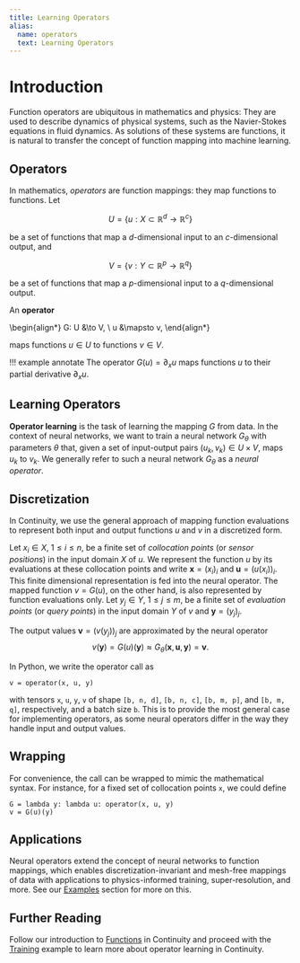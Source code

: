 ```yaml
---
title: Learning Operators
alias:
  name: operators
  text: Learning Operators
---
```


# Introduction

Function operators are ubiquitous in mathematics and physics: They are used to
describe dynamics of physical systems, such as the Navier-Stokes equations in
fluid dynamics. As solutions of these systems are functions, it is natural to
transfer the concept of function mapping into machine learning.

## Operators

In mathematics, _operators_ are function mappings: they map functions to
functions. Let

$$
U = \{ u: X \subset \mathbb{R}^d \to \mathbb{R}^c \}
$$

be a set of functions that map a $d$-dimensional input to an $c$-dimensional
output, and

$$
V = \{ v: Y \subset \mathbb{R}^p \to \mathbb{R}^q \}
$$

be a set of functions that map a $p$-dimensional input to a $q$-dimensional
output.


An **operator**

\begin{align*}
  G: U &\to V, \\
     u &\mapsto v,
\end{align*}

maps functions $u \in U$ to functions $v \in V$.

!!! example annotate
    The operator $G(u) = \partial_x u$ maps functions $u$ to their
    partial derivative $\partial_x u$.

## Learning Operators

**Operator learning** is the task of learning the mapping $G$ from data.
In the context of neural networks, we want to train a neural network $G_\theta$
with parameters $\theta$ that, given a set of input-output pairs
$(u_k, v_k) \in U \times V$, maps $u_k$ to $v_k$.
We generally refer to such a neural network $G_\theta$ as a *neural operator*.

## Discretization

In Continuity, we use the general approach of mapping function
evaluations to represent both input and output functions $u$ and $v$ in
a discretized form.

Let $x_i \in X,\ 1 \leq i \leq n,$ be a finite set of *collocation points*
(or *sensor positions*) in the input domain $X$ of $u$.
We represent the function $u$ by its evaluations at these collocation
points and write $\mathbf{x} = (x_i)_i$ and $\mathbf{u} = (u(x_i))_i$.
This finite dimensional representation is fed into the neural operator.
The mapped function $v = G(u)$, on the other hand, is also represented by
function evaluations only. Let $y_j \in Y,\ 1 \leq j \leq m,$ be a finite set of
*evaluation points* (or *query points*) in the input domain $Y$ of $v$ and
$\mathbf{y} = (y_j)_j$.

The output values $\mathbf{v} = (v(y_j))_j$ are approximated by the neural
operator
$$
v(\mathbf{y}) = G(u)(\mathbf{y})
\approx G_\theta(\mathbf{x}, \mathbf{u}, \mathbf{y}) = \mathbf{v}.
$$

In Python, we write the operator call as
```
v = operator(x, u, y)
```
with tensors `x`, `u`, `y`, `v` of shape `[b, n, d]`, `[b, n, c]`, `[b, m, p]`,
and `[b, m, q]`, respectively, and a batch size `b`.
This is to provide the most general case for implementing operators, as
some neural operators differ in the way they handle input and output values.

## Wrapping
For convenience, the call can be wrapped to mimic the mathematical syntax.
For instance, for a fixed set of collocation points `x`, we could define
```
G = lambda y: lambda u: operator(x, u, y)
v = G(u)(y)
```

## Applications
Neural operators extend the concept of neural networks to function mappings,
which enables discretization-invariant and mesh-free mappings of data with
applications to physics-informed training, super-resolution, and more.
See our <a href="../examples">Examples</a> section for more on this.

## Further Reading
Follow our introduction to <a href="../examples/functions">Functions</a> in Continuity
and proceed with the <a href="../examples/training">Training</a> example to learn
more about operator learning in Continuity.
